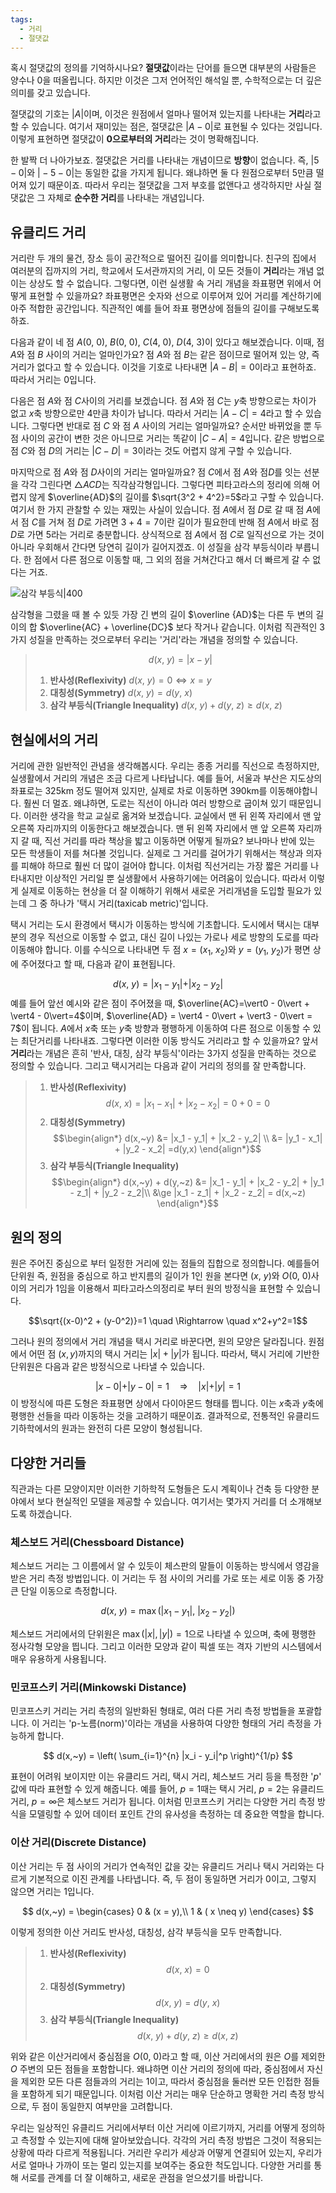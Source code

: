 ```yaml
---
tags:
  - 거리
  - 절댓값
---
```

혹시 절댓값의 정의를 기억하시나요? **절댓값**이라는 단어를 들으면 대부분의 사람들은 양수나 $0$을 떠올립니다. 하지만 이것은 그저 언어적인 해석일 뿐, 수학적으로는 더 깊은 의미를 갖고 있습니다.

절댓값의 기호는 $\vert A \vert$이며, 이것은 원점에서 얼마나 떨어져 있는지를 나타내는 **거리**라고 할 수 있습니다. 여기서 재미있는 점은, 절댓값은 $\vert A - 0 \vert$로 표현될 수 있다는 것입니다. 이렇게 표현하면 절댓값이 **0으로부터의 거리**라는 것이 명확해집니다.

한 발짝 더 나아가보죠. 절댓값은 거리를 나타내는 개념이므로 **방향**이 없습니다. 즉, $\vert 5 - 0 \vert$와 $\vert -5 - 0 \vert$는 동일한 값을 가지게 됩니다. 왜냐하면 둘 다 원점으로부터 $5$만큼 떨어져 있기 때문이죠. 따라서 우리는 절댓값을 그저 부호를 없앤다고 생각하지만 사실 절댓값은 그 자체로 **순수한 거리**를 나타내는 개념입니다.

## 유클리드 거리

거리란 두 개의 물건, 장소 등이 공간적으로 떨어진 길이를 의미합니다. 친구의 집에서 여러분의 집까지의 거리, 학교에서 도서관까지의 거리, 이 모든 것들이 **거리**라는 개념 없이는 상상도 할 수 없습니다. 그렇다면, 이런 실생활 속 거리 개념을 좌표평면 위에서 어떻게 표현할 수 있을까요? 좌표평면은 숫자와 선으로 이루어져 있어 거리를 계산하기에 아주 적합한 공간입니다. 직관적인 예를 들어 좌표 평면상에 점들의 길이를 구해보도록 하죠.

다음과 같이 네 점 $A(0,~0)$, $B(0,~0)$, $C(4,~0)$, $D(4,~3)$이 있다고 해보겠습니다. 이때, 점 $A$와 점 $B$ 사이의 거리는 얼마인가요? 점 $A$와 점 $B$는 같은 점이므로 떨어져 있는 양, 즉 거리가 없다고 할 수 있습니다. 이것을 기호로 나타내면 $\vert A-B \vert=0$이라고 표현하죠. 따라서 거리는 $0$입니다. 

다음은 점 $A$와 점 $C$사이의 거리를 보겠습니다. 점 $A$와 점 $C$는 $y$축 방향으로는 차이가 없고 $x$축 방향으로만 $4$만큼 차이가 납니다. 따라서 거리는 $\vert A - C \vert = 4$라고 할 수 있습니다. 그렇다면 반대로 점 $C$ 와 점 $A$ 사이의 거리는 얼마일까요? 순서만 바뀌었을 뿐 두 점 사이의 공간이 변한 것은 아니므로 거리는 똑같이 $\vert C - A \vert=4$입니다. 같은 방법으로 점 $C$와 점 $D$의 거리는 $\vert C - D \vert = 3$이라는 것도 어렵지 않게 구할 수 있습니다.

마지막으로 점 $A$와 점 $D$사이의 거리는 얼마일까요? 점 $C$에서 점 $A$와 점$D$를 잇는 선분을 각각 그린다면 $\triangle ACD$는 직각삼각형입니다. 그렇다면 피타고라스의 정리에 의해 어렵지 않게 $\overline{AD}$의 길이를 $\sqrt{3^2 + 4^2}=5$라고 구할 수 있습니다. 여기서 한 가지 관찰할 수 있는 재밌는 사실이 있습니다. 점 $A$에서 점 $D$로 갈 때 점 $A$에서 점 $C$를 거쳐 점 $D$로 가려면 $3 + 4 = 7$이란 길이가 필요한데 반해 점 $A$에서 바로 점 $D$로 가면 $5$라는 거리로 충분합니다. 상식적으로 점 $A$에서 점 $C$로 일직선으로 가는 것이 아니라 우회해서 간다면 당연히 길이가 길어지겠죠. 이 성질을 삼각 부등식이라 부릅니다. 한 점에서 다른 점으로 이동할 때, 그 외의 점을 거쳐간다고 해서 더 빠르게 갈 수 없다는 거죠.

![삼각 부등식|400](https://upload.wikimedia.org/wikipedia/commons/thumb/0/08/Vector_triangle_inequality_vw.PNG/800px-Vector_triangle_inequality_vw.PNG?20120114120740)

삼각형을 그렸을 때 볼 수 있듯 가장 긴 변의 길이 $\overline {AD}$는 다른 두 변의 길이의 합 $\overline{AC} + \overline{DC}$ 보다 작거나 같습니다. 이처럼 직관적인 $3$가지 성질을 만족하는 것으로부터 우리는 '거리'라는 개념을 정의할 수 있습니다. 

>$$d(x,~y)=|x-y|$$
>1. **반사성(Reflexivity)** $d(x,~y)=0 \Leftrightarrow x=y$ 
>2. **대칭성(Symmetry)** $d(x,~y)=d(y,~x)$
>3. **삼각 부등식(Triangle Inequality)** $d(x,~y)+d(y,~z) \ge d(x,~z)$

## 현실에서의 거리
거리에 관한 일반적인 관념을 생각해봅시다. 우리는 종종 거리를 직선으로 측정하지만, 실생활에서 거리의 개념은 조금 다르게 나타납니다. 예를 들어, 서울과 부산은 지도상의 좌표로는 $325\text{km}$ 정도 떨어져 있지만, 실제로 차로 이동하면 $390\text{km}$를 이동해야합니다. 훨씬 더 멀죠. 왜냐하면, 도로는 직선이 아니라 여러 방향으로 굽이쳐 있기 때문입니다. 이러한 생각을 학교 교실로 옮겨와 보겠습니다. 교실에서 맨 뒤 왼쪽 자리에서 맨 앞 오른쪽 자리까지의 이동한다고 해보겠습니다. 맨 뒤 왼쪽 자리에서 맨 앞 오른쪽 자리까지 갈 때, 직선 거리를 따라 책상을 밟고 이동하면 어떻게 될까요? 보나마나 반에 있는 모든 학생들이 저를 쳐다볼 것입니다. 실제로 그 거리를 걸어가기 위해서는 책상과 의자를 피해야 하므로 훨씬 더 많이 걸어야 합니다. 이처럼 직선거리는 가장 짧은 거리를 나타내지만 이상적인 거리일 뿐 실생활에서 사용하기에는 어려움이 있습니다. 따라서 이렇게 실제로 이동하는 현상을 더 잘 이해하기 위해서 새로운 거리개념을 도입할 필요가 있는데 그 중 하나가 '택시 거리(taxicab metric)'입니다.

택시 거리는 도시 환경에서 택시가 이동하는 방식에 기초합니다. 도시에서 택시는 대부분의 경우 직선으로 이동할 수 없고, 대신 길이 나있는 가로나 세로 방향의 도로를 따라 이동해야 합니다. 이를 수식으로 나타내면 두 점 $x = (x_1,~x_2)$와 $y = (y_1,~y_2)$가 평면 상에 주어졌다고 할 때, 다음과 같이 표현됩니다.

$$
d(x,~y) = \vert x_1 - y_1 \vert + \vert x_2 - y_2\vert
$$
예를 들어 앞선 예시와 같은 점이 주어졌을 때, $\overline{AC}=\vert0 - 0\vert + \vert4 - 0\vert=4$이며, $\overline{AD} = \vert4 - 0\vert + \vert3 - 0\vert = 7$이 됩니다. $A$에서 $x$축 또는 $y$축 방향과 평행하게 이동하여 다른 점으로 이동할 수 있는 최단거리를 나타내죠. 그렇다면 이러한 이동 방식도 거리라고 할 수 있을까요? 앞서 **거리**라는 개념은 흔히 '반사, 대칭, 삼각 부등식'이라는 $3$가지 성질을 만족하는 것으로 정의할 수 있습니다. 그리고 택시거리는 다음과 같이 거리의 정의를 잘 만족합니다.

>1. **반사성(Reflexivity)**
>$$ d(x,~x) = |x_1 - x_1| + |x_2 - x_2| = 0 + 0 = 0 $$
>2.  **대칭성(Symmetry)**
> $$\begin{align*}
d(x,~y) &= |x_1 - y_1| + |x_2 - y_2| \\
&= |y_1 - x_1| + |y_2 - x_2| =d(y,x)
\end{align*}$$
>3. **삼각 부등식(Triangle Inequality)**
>$$\begin{align*}
d(x,~y) + d(y,~z) &= |x_1 - y_1| + |x_2 - y_2| + |y_1 - z_1| + |y_2 - z_2|\\
&\ge |x_1 - z_1| + |x_2 - z_2| = d(x,~z)
\end{align*}$$

## 원의 정의
원은 주어진 중심으로 부터 일정한 거리에 있는 점들의 집합으로 정의합니다. 예를들어 단위원 즉, 원점을 중심으로 하고 반지름의 길이가 $1$인 원을 본다면 $(x,~y)$와 $O(0,~0)$사이의 거리가 $1$임을 이용해서 피타고라스의정리로 부터 원의 방정식을 표현할 수 있습니다.

$$\sqrt{(x-0)^2 + (y-0^2)}=1 \quad \Rightarrow \quad  x^2+y^2=1$$

그러나 원의 정의에서 거리 개념을 택시 거리로 바꾼다면, 원의 모양은 달라집니다. 원점에서 어떤 점 $(x, y)$까지의 택시 거리는 $|x| + |y|$가 됩니다. 따라서, 택시 거리에 기반한 단위원은 다음과 같은 방정식으로 나타낼 수 있습니다.

$$ \vert x - 0 \vert + \vert y - 0 \vert = 1 \quad \Rightarrow \quad \vert x \vert + \vert y \vert = 1$$
이 방정식에 따른 도형은 좌표평면 상에서 다이아몬드 형태를 띕니다. 이는 $x$축과 $y$축에 평행한 선들을 따라 이동하는 것을 고려하기 때문이죠. 결과적으로, 전통적인 유클리드 기하학에서의 원과는 완전히 다른 모양이 형성됩니다. 

## 다양한 거리들
직관과는 다른 모양이지만 이러한 기하학적 도형들은 도시 계획이나 건축 등 다양한 분야에서 보다 현실적인 모델을 제공할 수 있습니다. 여기서는 몇가지 거리를 더 소개해보도록 하겠습니다.

### 체스보드 거리(Chessboard Distance)
체스보드 거리는 그 이름에서 알 수 있듯이 체스판의 말들이 이동하는 방식에서 영감을 받은 거리 측정 방법입니다. 이 거리는 두 점 사이의 거리를 가로 또는 세로 이동 중 가장 큰 단일 이동으로 측정합니다. 

$$ d(x,~y) = \max(|x_1 - y_1|,~|x_2 - y_2|) $$

체스보드 거리에서의 단위원은 $\max(|x|, |y|) = 1$으로 나타낼 수 있으며, 축에 평행한 정사각형 모양을 띕니다. 그리고 이러한 모양과 같이 픽셀 또는 격자 기반의 시스템에서 매우 유용하게 사용됩니다.

### 민코프스키 거리(Minkowski Distance)
민코프스키 거리는 거리 측정의 일반화된 형태로, 여러 다른 거리 측정 방법들을 포괄합니다. 이 거리는 'p-노름(norm)'이라는 개념을 사용하여 다양한 형태의 거리 측정을 가능하게 합니다. 

$$ d(x,~y) = \left( \sum_{i=1}^{n} |x_i - y_i|^p \right)^{1/p} $$

표현이 어려워 보이지만 이는 유클리드 거리, 택시 거리, 체스보드 거리 등을 특정한 '$p$' 값에 따라 표현할 수 있게 해줍니다. 예를 들어, $p = 1$때는 택시 거리, $p = 2$는 유클리드 거리, $p = \infty$은 체스보드 거리가 됩니다. 이처럼 민코프스키 거리는 다양한 거리 측정 방식을 모델링할 수 있어 데이터 포인트 간의 유사성을 측정하는 데 중요한 역할을 합니다.

### 이산 거리(Discrete Distance)
이산 거리는 두 점 사이의 거리가 연속적인 값을 갖는 유클리드 거리나 택시 거리와는 다르게 기본적으로 이진 관계를 나타냅니다. 즉, 두 점이 동일하면 거리가 $0$이고, 그렇지 않으면 거리는 $1$입니다.

$$ d(x,~y) = 
\begin{cases} 
0 & (x = y),\\
1 & ( x \neq y)
\end{cases} $$

이렇게 정의한 이산 거리도 반사성, 대칭성, 삼각 부등식을 모두 만족합니다.

>1. **반사성(Reflexivity)**
>$$ d(x,~x) = 0 $$
>2. **대칭성(Symmetry)**
>$$ d(x,~y) = d(y,~x) $$
>3. **삼각 부등식(Triangle Inequality)**
>$$ d(x,~y) + d(y,~z) \geq d(x,~z) $$

위와 같은 이산거리에서 중심점을 $O(0,~0)$라고 할 때, 이산 거리에서의 원은 $O$를 제외한 $O$ 주변의 모든 점들을 포함합니다. 왜냐하면 이산 거리의 정의에 따라, 중심점에서 자신을 제외한 모든 다른 점들과의 거리는 1이고, 따라서 중심점을 둘러싼 모든 인접한 점들을 포함하게 되기 때문입니다. 이처럼 이산 거리는 매우 단순하고 명확한 거리 측정 방식으로, 두 점이 동일한지 여부만을 고려합니다.

우리는 일상적인 유클리드 거리에서부터 이산 거리에 이르기까지, 거리를 어떻게 정의하고 측정할 수 있는지에 대해 알아보았습니다. 각각의 거리 측정 방법은 그것이 적용되는 상황에 따라 다르게 적용됩니다. 거리란 우리가 세상과 어떻게 연결되어 있는지, 우리가 서로 얼마나 가까이 또는 멀리 있는지를 보여주는 중요한 척도입니다. 다양한 거리를 통해 서로를 관계를 더 잘 이해하고, 새로운 관점을 얻으셨기를 바랍니다. 